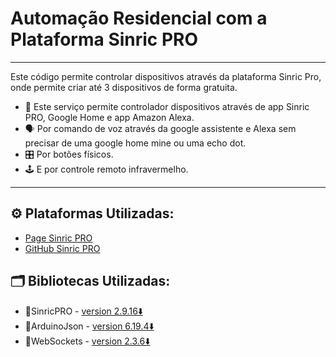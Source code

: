 # Automação Residencial com a Plataforma Sinric PRO
---
Este código permite controlar dispositivos  através da plataforma Sinric Pro, onde permite criar até 3 dispositivos de forma gratuita.
- 📱 Este serviço permite controlador dispositivos através de app Sinric PRO, Google Home e app Amazon Alexa.
- 🗣️ Por comando de voz através da google assistente e Alexa sem precisar de uma google home mine ou uma echo dot.
- 🎛️ Por botões físicos.
- 🕹️ E por controle remoto infravermelho.

---
## ⚙️ Plataformas Utilizadas:
- [Page Sinric PRO](https://sinric.pro/pt-index.html)
- [GitHub Sinric PRO](https://github.com/sinricpro/)

## 🗂️ Bibliotecas Utilizadas:

- 📁SinricPRO - [version 2.9.16⬇️](https://downloads.arduino.cc/libraries/github.com/sinricpro/SinricPro-2.9.16.zip)
- 📁ArduinoJson - [version 6.19.4⬇️](https://downloads.arduino.cc/libraries/github.com/bblanchon/ArduinoJson-6.19.4.zip)
- 📁WebSockets - [version 2.3.6⬇️](https://downloads.arduino.cc/libraries/github.com/Links2004/WebSockets-2.3.6.zip)


